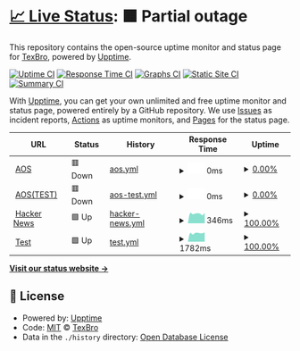 # [📈 Live Status](https://TexBro.github.io/AOS-UPPTIME-TEST): <!--live status--> **🟧 Partial outage**

This repository contains the open-source uptime monitor and status page for [TexBro](https://TexBro.github.io/AOS-UPPTIME-TEST), powered by [Upptime](https://github.com/upptime/upptime).

[![Uptime CI](https://github.com/TexBro/AOS-UPPTIME-TEST/workflows/Uptime%20CI/badge.svg)](https://github.com/TexBro/AOS-UPPTIME-TEST/actions?query=workflow%3A%22Uptime+CI%22)
[![Response Time CI](https://github.com/TexBro/AOS-UPPTIME-TEST/workflows/Response%20Time%20CI/badge.svg)](https://github.com/TexBro/AOS-UPPTIME-TEST/actions?query=workflow%3A%22Response+Time+CI%22)
[![Graphs CI](https://github.com/TexBro/AOS-UPPTIME-TEST/workflows/Graphs%20CI/badge.svg)](https://github.com/TexBro/AOS-UPPTIME-TEST/actions?query=workflow%3A%22Graphs+CI%22)
[![Static Site CI](https://github.com/TexBro/AOS-UPPTIME-TEST/workflows/Static%20Site%20CI/badge.svg)](https://github.com/TexBro/AOS-UPPTIME-TEST/actions?query=workflow%3A%22Static+Site+CI%22)
[![Summary CI](https://github.com/TexBro/AOS-UPPTIME-TEST/workflows/Summary%20CI/badge.svg)](https://github.com/TexBro/AOS-UPPTIME-TEST/actions?query=workflow%3A%22Summary+CI%22)

With [Upptime](https://upptime.js.org), you can get your own unlimited and free uptime monitor and status page, powered entirely by a GitHub repository. We use [Issues](https://github.com/TexBro/AOS-UPPTIME-TEST/issues) as incident reports, [Actions](https://github.com/TexBro/AOS-UPPTIME-TEST/actions) as uptime monitors, and [Pages](https://TexBro.github.io/AOS-UPPTIME-TEST) for the status page.

<!--start: status pages-->
<!-- This summary is generated by Upptime (https://github.com/upptime/upptime) -->
<!-- Do not edit this manually, your changes will be overwritten -->
<!-- prettier-ignore -->
| URL | Status | History | Response Time | Uptime |
| --- | ------ | ------- | ------------- | ------ |
| <img alt="" src="https://favicons.githubusercontent.com/www.webaos.com" height="13"> [AOS](https://www.webaos.com) | 🟥 Down | [aos.yml](https://github.com/TexBro/AOS-UPPTIME-TEST/commits/HEAD/history/aos.yml) | <details><summary><img alt="Response time graph" src="./graphs/aos/response-time-week.png" height="20"> 0ms</summary><br><a href="https://TexBro.github.io/AOS-UPPTIME-TEST/history/aos"><img alt="Response time 0" src="https://img.shields.io/endpoint?url=https%3A%2F%2Fraw.githubusercontent.com%2FTexBro%2FAOS-UPPTIME-TEST%2FHEAD%2Fapi%2Faos%2Fresponse-time.json"></a><br><a href="https://TexBro.github.io/AOS-UPPTIME-TEST/history/aos"><img alt="24-hour response time 0" src="https://img.shields.io/endpoint?url=https%3A%2F%2Fraw.githubusercontent.com%2FTexBro%2FAOS-UPPTIME-TEST%2FHEAD%2Fapi%2Faos%2Fresponse-time-day.json"></a><br><a href="https://TexBro.github.io/AOS-UPPTIME-TEST/history/aos"><img alt="7-day response time 0" src="https://img.shields.io/endpoint?url=https%3A%2F%2Fraw.githubusercontent.com%2FTexBro%2FAOS-UPPTIME-TEST%2FHEAD%2Fapi%2Faos%2Fresponse-time-week.json"></a><br><a href="https://TexBro.github.io/AOS-UPPTIME-TEST/history/aos"><img alt="30-day response time 0" src="https://img.shields.io/endpoint?url=https%3A%2F%2Fraw.githubusercontent.com%2FTexBro%2FAOS-UPPTIME-TEST%2FHEAD%2Fapi%2Faos%2Fresponse-time-month.json"></a><br><a href="https://TexBro.github.io/AOS-UPPTIME-TEST/history/aos"><img alt="1-year response time 0" src="https://img.shields.io/endpoint?url=https%3A%2F%2Fraw.githubusercontent.com%2FTexBro%2FAOS-UPPTIME-TEST%2FHEAD%2Fapi%2Faos%2Fresponse-time-year.json"></a></details> | <details><summary><a href="https://TexBro.github.io/AOS-UPPTIME-TEST/history/aos">0.00%</a></summary><a href="https://TexBro.github.io/AOS-UPPTIME-TEST/history/aos"><img alt="All-time uptime 0.00%" src="https://img.shields.io/endpoint?url=https%3A%2F%2Fraw.githubusercontent.com%2FTexBro%2FAOS-UPPTIME-TEST%2FHEAD%2Fapi%2Faos%2Fuptime.json"></a><br><a href="https://TexBro.github.io/AOS-UPPTIME-TEST/history/aos"><img alt="24-hour uptime 0.00%" src="https://img.shields.io/endpoint?url=https%3A%2F%2Fraw.githubusercontent.com%2FTexBro%2FAOS-UPPTIME-TEST%2FHEAD%2Fapi%2Faos%2Fuptime-day.json"></a><br><a href="https://TexBro.github.io/AOS-UPPTIME-TEST/history/aos"><img alt="7-day uptime 0.00%" src="https://img.shields.io/endpoint?url=https%3A%2F%2Fraw.githubusercontent.com%2FTexBro%2FAOS-UPPTIME-TEST%2FHEAD%2Fapi%2Faos%2Fuptime-week.json"></a><br><a href="https://TexBro.github.io/AOS-UPPTIME-TEST/history/aos"><img alt="30-day uptime 7.96%" src="https://img.shields.io/endpoint?url=https%3A%2F%2Fraw.githubusercontent.com%2FTexBro%2FAOS-UPPTIME-TEST%2FHEAD%2Fapi%2Faos%2Fuptime-month.json"></a><br><a href="https://TexBro.github.io/AOS-UPPTIME-TEST/history/aos"><img alt="1-year uptime 0.00%" src="https://img.shields.io/endpoint?url=https%3A%2F%2Fraw.githubusercontent.com%2FTexBro%2FAOS-UPPTIME-TEST%2FHEAD%2Fapi%2Faos%2Fuptime-year.json"></a></details>
| <img alt="" src="https://favicons.githubusercontent.com/211.242.184.50" height="13"> [AOS(TEST)](http://211.242.184.50) | 🟥 Down | [aos-test.yml](https://github.com/TexBro/AOS-UPPTIME-TEST/commits/HEAD/history/aos-test.yml) | <details><summary><img alt="Response time graph" src="./graphs/aos-test/response-time-week.png" height="20"> 0ms</summary><br><a href="https://TexBro.github.io/AOS-UPPTIME-TEST/history/aos-test"><img alt="Response time 0" src="https://img.shields.io/endpoint?url=https%3A%2F%2Fraw.githubusercontent.com%2FTexBro%2FAOS-UPPTIME-TEST%2FHEAD%2Fapi%2Faos-test%2Fresponse-time.json"></a><br><a href="https://TexBro.github.io/AOS-UPPTIME-TEST/history/aos-test"><img alt="24-hour response time 0" src="https://img.shields.io/endpoint?url=https%3A%2F%2Fraw.githubusercontent.com%2FTexBro%2FAOS-UPPTIME-TEST%2FHEAD%2Fapi%2Faos-test%2Fresponse-time-day.json"></a><br><a href="https://TexBro.github.io/AOS-UPPTIME-TEST/history/aos-test"><img alt="7-day response time 0" src="https://img.shields.io/endpoint?url=https%3A%2F%2Fraw.githubusercontent.com%2FTexBro%2FAOS-UPPTIME-TEST%2FHEAD%2Fapi%2Faos-test%2Fresponse-time-week.json"></a><br><a href="https://TexBro.github.io/AOS-UPPTIME-TEST/history/aos-test"><img alt="30-day response time 0" src="https://img.shields.io/endpoint?url=https%3A%2F%2Fraw.githubusercontent.com%2FTexBro%2FAOS-UPPTIME-TEST%2FHEAD%2Fapi%2Faos-test%2Fresponse-time-month.json"></a><br><a href="https://TexBro.github.io/AOS-UPPTIME-TEST/history/aos-test"><img alt="1-year response time 0" src="https://img.shields.io/endpoint?url=https%3A%2F%2Fraw.githubusercontent.com%2FTexBro%2FAOS-UPPTIME-TEST%2FHEAD%2Fapi%2Faos-test%2Fresponse-time-year.json"></a></details> | <details><summary><a href="https://TexBro.github.io/AOS-UPPTIME-TEST/history/aos-test">0.00%</a></summary><a href="https://TexBro.github.io/AOS-UPPTIME-TEST/history/aos-test"><img alt="All-time uptime 0.00%" src="https://img.shields.io/endpoint?url=https%3A%2F%2Fraw.githubusercontent.com%2FTexBro%2FAOS-UPPTIME-TEST%2FHEAD%2Fapi%2Faos-test%2Fuptime.json"></a><br><a href="https://TexBro.github.io/AOS-UPPTIME-TEST/history/aos-test"><img alt="24-hour uptime 0.00%" src="https://img.shields.io/endpoint?url=https%3A%2F%2Fraw.githubusercontent.com%2FTexBro%2FAOS-UPPTIME-TEST%2FHEAD%2Fapi%2Faos-test%2Fuptime-day.json"></a><br><a href="https://TexBro.github.io/AOS-UPPTIME-TEST/history/aos-test"><img alt="7-day uptime 0.00%" src="https://img.shields.io/endpoint?url=https%3A%2F%2Fraw.githubusercontent.com%2FTexBro%2FAOS-UPPTIME-TEST%2FHEAD%2Fapi%2Faos-test%2Fuptime-week.json"></a><br><a href="https://TexBro.github.io/AOS-UPPTIME-TEST/history/aos-test"><img alt="30-day uptime 7.96%" src="https://img.shields.io/endpoint?url=https%3A%2F%2Fraw.githubusercontent.com%2FTexBro%2FAOS-UPPTIME-TEST%2FHEAD%2Fapi%2Faos-test%2Fuptime-month.json"></a><br><a href="https://TexBro.github.io/AOS-UPPTIME-TEST/history/aos-test"><img alt="1-year uptime 0.00%" src="https://img.shields.io/endpoint?url=https%3A%2F%2Fraw.githubusercontent.com%2FTexBro%2FAOS-UPPTIME-TEST%2FHEAD%2Fapi%2Faos-test%2Fuptime-year.json"></a></details>
| <img alt="" src="https://favicons.githubusercontent.com/news.ycombinator.com" height="13"> [Hacker News](https://news.ycombinator.com) | 🟩 Up | [hacker-news.yml](https://github.com/TexBro/AOS-UPPTIME-TEST/commits/HEAD/history/hacker-news.yml) | <details><summary><img alt="Response time graph" src="./graphs/hacker-news/response-time-week.png" height="20"> 346ms</summary><br><a href="https://TexBro.github.io/AOS-UPPTIME-TEST/history/hacker-news"><img alt="Response time 338" src="https://img.shields.io/endpoint?url=https%3A%2F%2Fraw.githubusercontent.com%2FTexBro%2FAOS-UPPTIME-TEST%2FHEAD%2Fapi%2Fhacker-news%2Fresponse-time.json"></a><br><a href="https://TexBro.github.io/AOS-UPPTIME-TEST/history/hacker-news"><img alt="24-hour response time 162" src="https://img.shields.io/endpoint?url=https%3A%2F%2Fraw.githubusercontent.com%2FTexBro%2FAOS-UPPTIME-TEST%2FHEAD%2Fapi%2Fhacker-news%2Fresponse-time-day.json"></a><br><a href="https://TexBro.github.io/AOS-UPPTIME-TEST/history/hacker-news"><img alt="7-day response time 346" src="https://img.shields.io/endpoint?url=https%3A%2F%2Fraw.githubusercontent.com%2FTexBro%2FAOS-UPPTIME-TEST%2FHEAD%2Fapi%2Fhacker-news%2Fresponse-time-week.json"></a><br><a href="https://TexBro.github.io/AOS-UPPTIME-TEST/history/hacker-news"><img alt="30-day response time 339" src="https://img.shields.io/endpoint?url=https%3A%2F%2Fraw.githubusercontent.com%2FTexBro%2FAOS-UPPTIME-TEST%2FHEAD%2Fapi%2Fhacker-news%2Fresponse-time-month.json"></a><br><a href="https://TexBro.github.io/AOS-UPPTIME-TEST/history/hacker-news"><img alt="1-year response time 338" src="https://img.shields.io/endpoint?url=https%3A%2F%2Fraw.githubusercontent.com%2FTexBro%2FAOS-UPPTIME-TEST%2FHEAD%2Fapi%2Fhacker-news%2Fresponse-time-year.json"></a></details> | <details><summary><a href="https://TexBro.github.io/AOS-UPPTIME-TEST/history/hacker-news">100.00%</a></summary><a href="https://TexBro.github.io/AOS-UPPTIME-TEST/history/hacker-news"><img alt="All-time uptime 100.00%" src="https://img.shields.io/endpoint?url=https%3A%2F%2Fraw.githubusercontent.com%2FTexBro%2FAOS-UPPTIME-TEST%2FHEAD%2Fapi%2Fhacker-news%2Fuptime.json"></a><br><a href="https://TexBro.github.io/AOS-UPPTIME-TEST/history/hacker-news"><img alt="24-hour uptime 100.00%" src="https://img.shields.io/endpoint?url=https%3A%2F%2Fraw.githubusercontent.com%2FTexBro%2FAOS-UPPTIME-TEST%2FHEAD%2Fapi%2Fhacker-news%2Fuptime-day.json"></a><br><a href="https://TexBro.github.io/AOS-UPPTIME-TEST/history/hacker-news"><img alt="7-day uptime 100.00%" src="https://img.shields.io/endpoint?url=https%3A%2F%2Fraw.githubusercontent.com%2FTexBro%2FAOS-UPPTIME-TEST%2FHEAD%2Fapi%2Fhacker-news%2Fuptime-week.json"></a><br><a href="https://TexBro.github.io/AOS-UPPTIME-TEST/history/hacker-news"><img alt="30-day uptime 100.00%" src="https://img.shields.io/endpoint?url=https%3A%2F%2Fraw.githubusercontent.com%2FTexBro%2FAOS-UPPTIME-TEST%2FHEAD%2Fapi%2Fhacker-news%2Fuptime-month.json"></a><br><a href="https://TexBro.github.io/AOS-UPPTIME-TEST/history/hacker-news"><img alt="1-year uptime 100.00%" src="https://img.shields.io/endpoint?url=https%3A%2F%2Fraw.githubusercontent.com%2FTexBro%2FAOS-UPPTIME-TEST%2FHEAD%2Fapi%2Fhacker-news%2Fuptime-year.json"></a></details>
| <img alt="" src="https://favicons.githubusercontent.com/naver.com" height="13"> [Test](https://naver.com) | 🟩 Up | [test.yml](https://github.com/TexBro/AOS-UPPTIME-TEST/commits/HEAD/history/test.yml) | <details><summary><img alt="Response time graph" src="./graphs/test/response-time-week.png" height="20"> 1782ms</summary><br><a href="https://TexBro.github.io/AOS-UPPTIME-TEST/history/test"><img alt="Response time 1785" src="https://img.shields.io/endpoint?url=https%3A%2F%2Fraw.githubusercontent.com%2FTexBro%2FAOS-UPPTIME-TEST%2FHEAD%2Fapi%2Ftest%2Fresponse-time.json"></a><br><a href="https://TexBro.github.io/AOS-UPPTIME-TEST/history/test"><img alt="24-hour response time 1249" src="https://img.shields.io/endpoint?url=https%3A%2F%2Fraw.githubusercontent.com%2FTexBro%2FAOS-UPPTIME-TEST%2FHEAD%2Fapi%2Ftest%2Fresponse-time-day.json"></a><br><a href="https://TexBro.github.io/AOS-UPPTIME-TEST/history/test"><img alt="7-day response time 1782" src="https://img.shields.io/endpoint?url=https%3A%2F%2Fraw.githubusercontent.com%2FTexBro%2FAOS-UPPTIME-TEST%2FHEAD%2Fapi%2Ftest%2Fresponse-time-week.json"></a><br><a href="https://TexBro.github.io/AOS-UPPTIME-TEST/history/test"><img alt="30-day response time 1774" src="https://img.shields.io/endpoint?url=https%3A%2F%2Fraw.githubusercontent.com%2FTexBro%2FAOS-UPPTIME-TEST%2FHEAD%2Fapi%2Ftest%2Fresponse-time-month.json"></a><br><a href="https://TexBro.github.io/AOS-UPPTIME-TEST/history/test"><img alt="1-year response time 1785" src="https://img.shields.io/endpoint?url=https%3A%2F%2Fraw.githubusercontent.com%2FTexBro%2FAOS-UPPTIME-TEST%2FHEAD%2Fapi%2Ftest%2Fresponse-time-year.json"></a></details> | <details><summary><a href="https://TexBro.github.io/AOS-UPPTIME-TEST/history/test">100.00%</a></summary><a href="https://TexBro.github.io/AOS-UPPTIME-TEST/history/test"><img alt="All-time uptime 100.00%" src="https://img.shields.io/endpoint?url=https%3A%2F%2Fraw.githubusercontent.com%2FTexBro%2FAOS-UPPTIME-TEST%2FHEAD%2Fapi%2Ftest%2Fuptime.json"></a><br><a href="https://TexBro.github.io/AOS-UPPTIME-TEST/history/test"><img alt="24-hour uptime 100.00%" src="https://img.shields.io/endpoint?url=https%3A%2F%2Fraw.githubusercontent.com%2FTexBro%2FAOS-UPPTIME-TEST%2FHEAD%2Fapi%2Ftest%2Fuptime-day.json"></a><br><a href="https://TexBro.github.io/AOS-UPPTIME-TEST/history/test"><img alt="7-day uptime 100.00%" src="https://img.shields.io/endpoint?url=https%3A%2F%2Fraw.githubusercontent.com%2FTexBro%2FAOS-UPPTIME-TEST%2FHEAD%2Fapi%2Ftest%2Fuptime-week.json"></a><br><a href="https://TexBro.github.io/AOS-UPPTIME-TEST/history/test"><img alt="30-day uptime 100.00%" src="https://img.shields.io/endpoint?url=https%3A%2F%2Fraw.githubusercontent.com%2FTexBro%2FAOS-UPPTIME-TEST%2FHEAD%2Fapi%2Ftest%2Fuptime-month.json"></a><br><a href="https://TexBro.github.io/AOS-UPPTIME-TEST/history/test"><img alt="1-year uptime 100.00%" src="https://img.shields.io/endpoint?url=https%3A%2F%2Fraw.githubusercontent.com%2FTexBro%2FAOS-UPPTIME-TEST%2FHEAD%2Fapi%2Ftest%2Fuptime-year.json"></a></details>

<!--end: status pages-->

[**Visit our status website →**](https://TexBro.github.io/AOS-UPPTIME-TEST)

## 📄 License

- Powered by: [Upptime](https://github.com/upptime/upptime)
- Code: [MIT](./LICENSE) © [TexBro](https://TexBro.github.io/AOS-UPPTIME-TEST)
- Data in the `./history` directory: [Open Database License](https://opendatacommons.org/licenses/odbl/1-0/)
